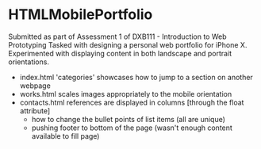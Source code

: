# HTMLMobilePortfolio
Submitted as part of Assessment 1 of DXB111 - Introduction to Web Prototyping 
Tasked with designing a personal web portfolio for iPhone X. Experimented with displaying content in both landscape and portrait orientations. 
- index.html 'categories' showcases how to jump to a section on another webpage
- works.html scales images appropriately to the mobile orientation
- contacts.html references are displayed in columns [through the float attribute]
  - how to change the bullet points of list items (all are unique)
  - pushing footer to bottom of the page (wasn't enough content available to fill page)


